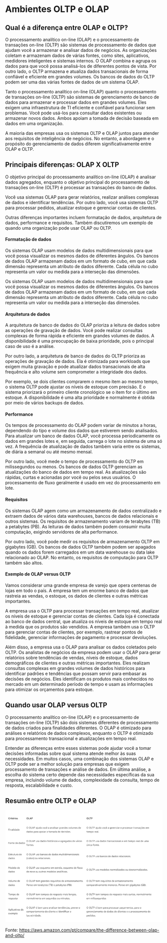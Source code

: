 # Ambientes OLTP e OLAP

## Qual é a diferença entre OLAP e OLTP?

O processamento analítico on-line (OLAP) e o processamento de transações on-line (OLTP) são sistemas de processamento de dados que ajudam você a armazenar e analisar dados
de negócios. As organizações coletam e armazenam dados de várias fontes, como sites, aplicativos, medidores inteligentes e sistemas internos. O OLAP combina e agrupa os
dados para que você possa analisá-los de diferentes pontos de vista. Por outro lado, o OLTP armazena e atualiza dados transacionais de forma confiável e eficiente em
grandes volumes. Os bancos de dados do OLTP podem ser uma das várias fontes de dados de um sistema OLAP.

Tanto o processamento analítico on-line (OLAP) quanto o processamento de transações on-line (OLTP) são sistemas de gerenciamento de banco de dados para armazenar e
processar dados em grandes volumes. Eles exigem uma infraestrutura de TI eficiente e confiável para funcionar sem problemas. Você pode usá-los para consultar dados
existentes ou armazenar novos dados. Ambos apoiam a tomada de decisão baseada em dados em uma organização.

A maioria das empresas usa os sistemas OLTP e OLAP juntos para atender aos requisitos de inteligência de negócios. No entanto, a abordagem e o propósito do gerenciamento
de dados diferem significativamente entre OLAP e OLTP.

## Principais diferenças: OLAP X OLTP

O objetivo principal do processamento analítico on-line (OLAP) é analisar dados agregados, enquanto o objetivo principal do processamento de transações on-line (OLTP)
é processar as transações do banco de dados.

Você usa sistemas OLAP para gerar relatórios, realizar análises complexas de dados e identificar tendências. Por outro lado, você usa sistemas OLTP para processar pedidos,
atualizar estoque e gerenciar contas de clientes.

Outras diferenças importantes incluem formatação de dados, arquitetura de dados, performance e requisitos. Também discutiremos um exemplo de quando uma organização
pode usar OLAP ou OLTP.

#### Formatação de dados

Os sistemas OLAP usam modelos de dados multidimensionais para que você possa visualizar os mesmos dados de diferentes ângulos. Os bancos de dados OLAP armazenam
dados em um formato de cubo, em que cada dimensão representa um atributo de dados diferente. Cada célula no cubo representa um valor ou medida para a interseção
das dimensões.

Os sistemas OLAP usam modelos de dados multidimensionais para que você possa visualizar os mesmos dados de diferentes ângulos. Os bancos de dados OLAP armazenam
dados em um formato de cubo, em que cada dimensão representa um atributo de dados diferente. Cada célula no cubo representa um valor ou medida para a interseção
das dimensões.

#### Arquitetura de dados

A arquitetura de banco de dados do OLAP prioriza a leitura de dados sobre as operações de gravação de dados. Você pode realizar consultas complexas de forma rápida
e eficiente em grandes volumes de dados. A disponibilidade é uma preocupação de baixa prioridade, pois o principal caso de uso é a análise.

Por outro lado, a arquitetura de banco de dados do OLTP prioriza as operações de gravação de dados. Ela é otimizada para workloads que exigem muita gravação e pode
atualizar dados transacionais de alta frequência e alto volume sem comprometer a integridade dos dados.

Por exemplo, se dois clientes comprarem o mesmo item ao mesmo tempo, o sistema OLTP pode ajustar os níveis de estoque com precisão. E o sistema priorizará o
primeiro cliente cronológico se o item for o último em estoque. A disponibilidade é uma alta prioridade e normalmente é obtida por meio de vários backups de dados.

#### Performance

Os tempos de processamento do OLAP podem variar de minutos a horas, dependendo do tipo e volume dos dados que estiverem sendo analisados. Para atualizar um banco
de dados OLAP, você processa periodicamente os dados em grandes lotes e, em seguida, carrega o lote no sistema de uma só vez. A frequência de atualização de dados
também varia entre os sistemas, de diária a semanal ou até mesmo mensal.

Por outro lado, você mede o tempo de processamento do OLTP em milissegundos ou menos. Os bancos de dados OLTP gerenciam as atualizações do banco de dados em
tempo real. As atualizações são rápidas, curtas e acionadas por você ou pelos seus usuários. O processamento de fluxo geralmente é usado em vez do processamento em lote.

#### Requisitos 

Os sistemas OLAP agem como um armazenamento de dados centralizado e extraem dados de vários data warehouses, bancos de dados relacionais e outros sistemas.
Os requisitos de armazenamento variam de terabytes (TB) a petabytes (PB). As leituras de dados também podem consumir muita computação, exigindo servidores
de alta performance.

Por outro lado, você pode medir os requisitos de armazenamento OLTP em gigabytes (GB). Os bancos de dados OLTP também podem ser apagados quando os dados
forem carregados em um data warehouse ou data lake relacionado ao OLAP. No entanto, os requisitos de computação para OLTP também são altos.

#### Exemplo de OLAP versus OLTP

Vamos considerar uma grande empresa de varejo que opera centenas de lojas em todo o país. A empresa tem um enorme banco de dados que rastreia as vendas,
o estoque, os dados de clientes e outras métricas importantes.

A empresa usa o OLTP para processar transações em tempo real, atualizar os níveis de estoque e gerenciar contas de clientes. Cada loja é conectada ao
banco de dados central, que atualiza os níveis de estoque em tempo real à medida que os produtos são vendidos. A empresa também usa o OLTP para gerenciar
contas de clientes, por exemplo, rastrear pontos de fidelidade, gerenciar informações de pagamento e processar devoluções.

Além disso, a empresa usa o OLAP para analisar os dados coletados pelo OLTP. Os analistas de negócios da empresa podem usar o OLAP para gerar relatórios
sobre tendências de vendas, níveis de estoque, dados demográficos de clientes e outras métricas importantes. Eles realizam consultas complexas em grandes
volumes de dados históricos para identificar padrões e tendências que possam servir para embasar as decisões de negócios. Eles identificam os produtos
mais conhecidos no mercado em um determinado período de tempo e usam as informações para otimizar os orçamentos para estoque.

## Quando usar OLAP versus OLTP

O processamento analítico on-line (OLAP) e o processamento de transações on-line (OLTP) são dois sistemas diferentes de processamento de dados
criados para finalidades diferentes. O OLAP é otimizado para análises e relatórios de dados complexos, enquanto o OLTP é otimizado para processamento
transacional e atualizações em tempo real.

Entender as diferenças entre esses sistemas pode ajudar você a tomar decisões informadas sobre qual sistema atende melhor às suas necessidades.
Em muitos casos, uma combinação dos sistemas OLAP e OLTP pode ser a melhor solução para empresas que exigem processamento de transações e análise
de dados. Em última análise, a escolha do sistema certo depende das necessidades específicas da sua empresa, incluindo volume de dados, complexidade
da consulta, tempo de resposta, escalabilidade e custo.

## Resumão entre OLTP e OLAP

![OLTP e OLAP](../../images/oltp_olap.png 'OLTP e OLAP')

Fonte: https://aws.amazon.com/pt/compare/the-difference-between-olap-and-oltp/
